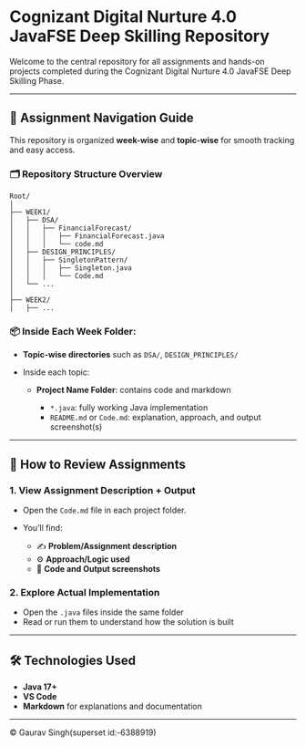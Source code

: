# Cognizant Digital Nurture 4.0 JavaFSE Deep Skilling Repository

Welcome to the central repository for all assignments and hands-on projects completed during the Cognizant Digital Nurture 4.0 JavaFSE Deep Skilling Phase.

---

## 📁 Assignment Navigation Guide

This repository is organized **week-wise** and **topic-wise** for smooth tracking and easy access.

### 🗂️ Repository Structure Overview

```
Root/
│
├── WEEK1/
│   ├── DSA/
│   │   ├── FinancialForecast/
│   │   │   ├── FinancialForecast.java
│   │   │   └── code.md
│   ├── DESIGN_PRINCIPLES/
│   │   ├── SingletonPattern/
│   │   │   ├── Singleton.java
│   │   │   └── Code.md
│   └── ...
│
├── WEEK2/
│   ├── ...
```

### 📦 Inside Each Week Folder:

* **Topic-wise directories** such as `DSA/`, `DESIGN_PRINCIPLES/`
* Inside each topic:

  * **Project Name Folder**: contains code and markdown

    * `*.java`: fully working Java implementation
    * `README.md` or `Code.md`: explanation, approach, and output screenshot(s)

---

## 🔎 How to Review Assignments

### 1. View Assignment Description + Output

* Open the `Code.md` file in each project folder.
* You’ll find:

  * ✍️ **Problem/Assignment description**
  * ⚙️ **Approach/Logic used**
  * 📸 **Code and Output screenshots**

### 2. Explore Actual Implementation

* Open the `.java` files inside the same folder
* Read or run them to understand how the solution is built

---

## 🛠 Technologies Used

* **Java 17+**
* **VS Code** 
* **Markdown** for explanations and documentation

---

© Gaurav Singh(superset id:-6388919)


